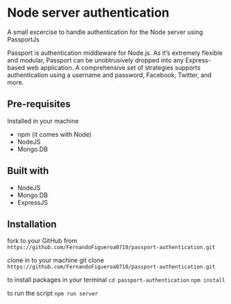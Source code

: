 # Node server authentication 
A small excercise to handle authentication for the Node server using PassportJs

Passport is authentication middleware for Node.js. As it’s extremely flexible and modular, Passport can be unobtrusively dropped into any Express-based web application. A comprehensive set of strategies supports authentication using a username and password, 
Facebook, Twitter, and more.

## Pre-requisites 
Installed in your machine 
* npm (it comes with Node)
* NodeJS 
* Mongo DB

## Built with
* NodeJS
* Mongo DB
* ExpressJS 

## Installation 
fork to your GitHub from `https://github.com/FernandoFigueroa0710/passport-authentication.git`

clone in to your machine
git clone `https://github.com/FernandoFigueroa0710/passport-authentication.git`

to install packages
in your terminal 
`cd passport-authentication` 
`npm install`

to run the script 
`npm run server`
